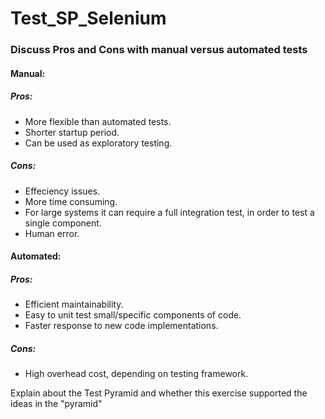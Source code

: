 # Test_SP_Selenium

### Discuss Pros and Cons with manual versus automated tests

#### Manual:
##### Pros:
- More flexible than automated tests.
- Shorter startup period.
- Can be used as exploratory testing.
##### Cons:
- Effeciency issues. 
- More time consuming.
- For large systems it can require a full integration test, in order to test a single component.
- Human error.

#### Automated:
##### Pros:
- Efficient maintainability.
- Easy to unit test small/specific components of code.
- Faster response to new code implementations.
##### Cons:
- High overhead cost, depending on testing framework.

Explain about the Test Pyramid and whether this exercise supported the ideas in the "pyramid"
 
